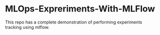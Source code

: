 # MLOps-Expreriments-With-MLFlow
This repo has a complete demonstration of performing experiments tracking using mlflow.
